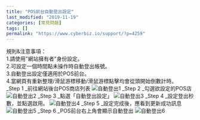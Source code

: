 ```yaml
---
title: "POS前台自動登出設定"
last_modified: "2019-11-19"
categories: [常見問題]
tags: []
permalink: "https://www.cyberbiz.io/support/?p=4259"
---
```


規則&注意事項：  
1.請使用"網站擁有者"身份設定。  
2.可設定一個時間點未操作時自動登出帳號。  
3.自動登出設定僅適用於POS前台。  
4.當網頁有重新整理/滑鼠游標移動/滑鼠游標點擊均會從頭開始倒數計時。  
_Step 1  _前往網站後台POS商店列表 ![自動登出1](https://www.cyberbiz.co/support/wp-content/uploads/2019/11/自動登出1.png) _Step 2  _勾選欲設定的POS店
![自動登出2](https://www.cyberbiz.co/support/wp-content/uploads/2019/11/自動登出2.png)
_Step 3  _點選「自動登出設定」 ![自動登出3](https://www.cyberbiz.co/support/wp-content/uploads/2019/11/自動登出3.png) _Step 4  _設定登出秒數，並點選啟用。
![自動登出4](https://www.cyberbiz.co/support/wp-content/uploads/2019/11/自動登出4.png)
_Step 5  _設定完成後，應看到更新成功訊息 ![自動登出5](https://www.cyberbiz.co/support/wp-content/uploads/2019/11/自動登出5.png) _Step 6  _POS前台右上角會顯示自動登出
![自動登出6](https://www.cyberbiz.co/support/wp-content/uploads/2019/11/自動登出6.png)

